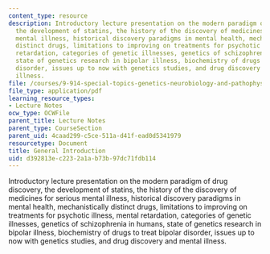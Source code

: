 ```yaml
---
content_type: resource
description: Introductory lecture presentation on the modern paradigm of drug discovery,
  the development of statins, the history of the discovery of medicines for serious
  mental illness, historical discovery paradigms in mental health, mechanistically
  distinct drugs, limitations to improving on treatments for psychotic illness, mental
  retardation, categories of genetic illnesses, genetics of schizophrenia in humans,
  state of genetics research in bipolar illness, biochemistry of drugs to treat bipolar
  disorder, issues up to now with genetics studies, and drug discovery and mental
  illness.
file: /courses/9-914-special-topics-genetics-neurobiology-and-pathophysiology-of-psychiatric-disorders-fall-2008/d392813ec2232a1ab73b97dc71fdb114_MIT9_914f08_Lec01.pdf
file_type: application/pdf
learning_resource_types:
- Lecture Notes
ocw_type: OCWFile
parent_title: Lecture Notes
parent_type: CourseSection
parent_uid: 4caad299-c5ce-511a-d41f-ead0d5341979
resourcetype: Document
title: General Introduction
uid: d392813e-c223-2a1a-b73b-97dc71fdb114
---
```

Introductory lecture presentation on the modern paradigm of drug discovery, the development of statins, the history of the discovery of medicines for serious mental illness, historical discovery paradigms in mental health, mechanistically distinct drugs, limitations to improving on treatments for psychotic illness, mental retardation, categories of genetic illnesses, genetics of schizophrenia in humans, state of genetics research in bipolar illness, biochemistry of drugs to treat bipolar disorder, issues up to now with genetics studies, and drug discovery and mental illness.

